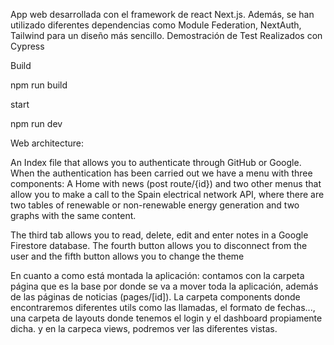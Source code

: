 App web desarrollada con el framework de react Next.js.
Además, se han utilizado diferentes dependencias como Module Federation, NextAuth, Tailwind para un diseño más sencillo.
Demostración de Test Realizados con Cypress

Build

npm run build

start

npm run dev

Web architecture:

An Index file that allows you to authenticate through GitHub or Google. When the authentication has been carried out we have a menu with three components:
A Home with news (post route/{id}) and two other menus that allow you to make a call to the Spain electrical network API, where there are two tables of renewable or non-renewable energy generation and two graphs with the same content.

The third tab allows you to read, delete, edit and enter notes in a Google Firestore database. The fourth button allows you to disconnect from the user and the fifth button allows you to change the theme

En cuanto a como está montada la aplicación:
contamos con la carpeta página que es la base por donde se va a mover toda la aplicación, además de las páginas de noticias (pages/[id]). La carpeta components donde encontraremos diferentes utils como las llamadas, el formato de fechas..., una carpeta de layouts donde tenemos el login y el dashboard propiamente dicha. y en la carpeca views, podremos ver las diferentes vistas.
